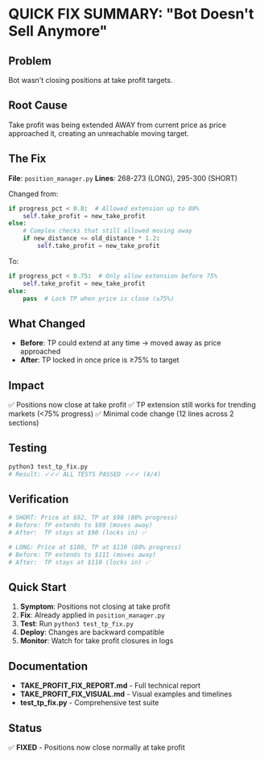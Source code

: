 # QUICK FIX SUMMARY: "Bot Doesn't Sell Anymore"

## Problem
Bot wasn't closing positions at take profit targets.

## Root Cause
Take profit was being extended AWAY from current price as price approached it, creating an unreachable moving target.

## The Fix
**File**: `position_manager.py`
**Lines**: 268-273 (LONG), 295-300 (SHORT)

Changed from:
```python
if progress_pct < 0.8:  # Allowed extension up to 80%
    self.take_profit = new_take_profit
else:
    # Complex checks that still allowed moving away
    if new_distance <= old_distance * 1.2:
        self.take_profit = new_take_profit
```

To:
```python
if progress_pct < 0.75:  # Only allow extension before 75%
    self.take_profit = new_take_profit
else:
    pass  # Lock TP when price is close (≥75%)
```

## What Changed
- **Before**: TP could extend at any time → moved away as price approached
- **After**: TP locked in once price is ≥75% to target

## Impact
✅ Positions now close at take profit
✅ TP extension still works for trending markets (<75% progress)
✅ Minimal code change (12 lines across 2 sections)

## Testing
```bash
python3 test_tp_fix.py
# Result: ✓✓✓ ALL TESTS PASSED ✓✓✓ (4/4)
```

## Verification
```python
# SHORT: Price at $92, TP at $90 (80% progress)
# Before: TP extends to $89 (moves away)
# After:  TP stays at $90 (locks in) ✅

# LONG: Price at $108, TP at $110 (80% progress)  
# Before: TP extends to $111 (moves away)
# After:  TP stays at $110 (locks in) ✅
```

## Quick Start
1. **Symptom**: Positions not closing at take profit
2. **Fix**: Already applied in `position_manager.py`
3. **Test**: Run `python3 test_tp_fix.py`
4. **Deploy**: Changes are backward compatible
5. **Monitor**: Watch for take profit closures in logs

## Documentation
- **TAKE_PROFIT_FIX_REPORT.md** - Full technical report
- **TAKE_PROFIT_FIX_VISUAL.md** - Visual examples and timelines
- **test_tp_fix.py** - Comprehensive test suite

## Status
✅ **FIXED** - Positions now close normally at take profit
